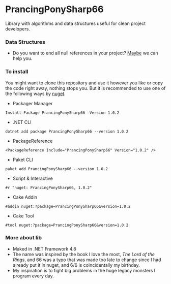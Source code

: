 # PrancingPonySharp66 
 Library with algorithms and data structures useful for clean project developers.
 
 ### Data Structures
 * Do you want to end all null references in your project? [Maybe](PrancingPonySharp/DataStructures/Maybe/README.md) we can help you.

### To install
You might want to clone this repository and use it however you like or copy the code right away, nothing stops you. But it is recommended to use one of the following ways by [nuget](https://www.nuget.org/packages/PrancingPonySharp66/).

* Packager Manager
```
Install-Package PrancingPonySharp66 -Version 1.0.2
```

* .NET CLI
```
dotnet add package PrancingPonySharp66 --version 1.0.2
```

* PackageReference
```
<PackageReference Include="PrancingPonySharp66" Version="1.0.2" />
```

* Paket CLI
```
paket add PrancingPonySharp66 --version 1.0.2
```

* Script & Interactive
```
#r "nuget: PrancingPonySharp66, 1.0.2"
```

* Cake Addin
```
#addin nuget:?package=PrancingPonySharp66&version=1.0.2
```

* Cake Tool
```
#tool nuget:?package=PrancingPonySharp66&version=1.0.2
```


### More about lib
* Maked in .NET Framework 4.8
* The name was inspired by the book I love the most, _The Lord of the Rings_, and 66 was a typo that was made too late to change since I had already put it in nuget, and 6/6 is coincidentally my birthday.      
* My inspiration is to fight big problems in the huge legacy monsters I program every day.                                                                                         
